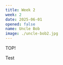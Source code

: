 ```yaml
---
title: Week 2
week: 2
date: 2025-06-01
opened: false
name: Uncle Bob
image: ./uncle-bob2.jpg
---
```

TOP!

T﻿est